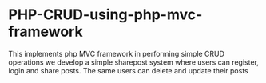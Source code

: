 # PHP-CRUD-using-php-mvc-framework
This implements php MVC framework in performing simple CRUD operations we develop a simple sharepost system where users can register, login and share posts. The same users can delete and update their posts 

